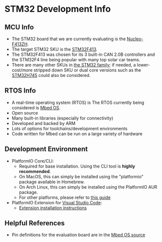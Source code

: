 # STM32 Development Info # 
## MCU Info ##
* The STM32 board that we are currently evaluating is the [Nucleo-F413ZH](https://www.st.com/en/evaluation-tools/nucleo-f413zh.html).
* The target STM32 SKU is the [STM32F413](https://www.st.com/en/microcontrollers-microprocessors/stm32f413-423.html).
* The STM32F413 was chosen for its 3 built-in CAN 2.0B controllers and the STM32F4 line being popular with many top solar car teams.
* There are many other SKUs in [the STM32 family](https://www.st.com/en/microcontrollers-microprocessors/stm32-32-bit-arm-cortex-mcus.html); if needed, a lower-cost/more stripped down SKU or dual core versions such as the [STM32H745](https://www.st.com/en/microcontrollers-microprocessors/stm32h745-755.html) could also be considered.

## RTOS Info ##
* A real-time operating system (RTOS) is 
The RTOS currently being considered is [Mbed OS](https://www.mbed.com/en/platform/mbed-os/).
* Open source
* Many built-in libraries (especially for connectivity)
* Developed and backed by ARM
* Lots of options for toolchains/development environments
* Code written for Mbed can be run on a large variety of hardware
  
## Development Environment ##
* PlatformIO Core/CLI:
  * Required for base installation. Using the CLI tool is **highly recommended**.
  * On MacOS, this can simply be installed using the "platformio" package available in Homebrew. 
  * On Arch Linux, this can simply be installed using the PlatformIO AUR package.
  * For other platforms, please refer to [this guide](https://docs.platformio.org/en/latest/core/installation.html)
* PlatformIO Extension for [Visual Studio Code](https://code.visualstudio.com/):
  * [Extension installation instructions](https://platformio.org/install/ide?install=vscode)
  
## Helpful References ##
* Pin definitions for the evaluation board are in the [Mbed OS source](https://github.com/ARMmbed/mbed-os/tree/master/targets/TARGET_STM/TARGET_STM32F4/TARGET_STM32F413xH/TARGET_NUCLEO_F413ZH)
